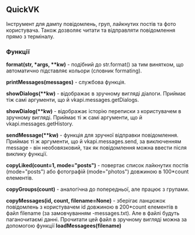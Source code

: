 ## QuickVK

Інструмент для дампу повідомлень, груп, лайкнутих постів та фото користувача. Також дозволяє читати та відправляти повідомлення прямо з терміналу. 

### Функції

**format(str, \*args, \*\*kw)** - подібний до str.format() за тим винятком, що автоматично підставляє кольори (словник formating).

**printMessages(messages)** - службова функція.

**showDialogs(\*\*kw)** - відображає в зручному вигляді діалоги. Приймає тіж самі аргументи, що й vkapi.messages.getDialogs.

**showDialog(\*\*kw)** - відображає історію переписки з користувачем в зручному вигляді. Приймає ті ж самі аргументи, що й vkapi.messages.getHistory.

**sendMessage(\*\*kw)** - функція для зручної відправки повідомлення. Приймає ті ж аргументи, що й vkapi.messages.send, за виключенням message - він необовязковий, так як повідомлення можна ввести після виклику функції.

**copyLiked(count=1, mode="posts")** - повертає список лайкнутих постів (mode="posts") або фотографій (mode="photos") довжиною в 100*count елементів.

**copyGroups(count)** - аналогічна до попередньої, але працює з групами.

**copyMessages(id, count, filename=None)** - зберігає ланцюжок повідомлень з користувачем id довжиною в 200\*count елементів в файл filename (за замовчуванням <id>-messages.txt). Але в файлі будуть паганочитаємі данні. Прочитати цей файл в зручному вигляді можна за допомогою функції **loadMessagees(filename)**
